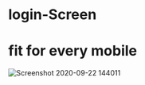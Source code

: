 # login-Screen
# fit for every mobile 
![Screenshot 2020-09-22 144011](https://user-images.githubusercontent.com/70897446/175243690-dfa11273-cbc8-4f89-81f6-0e3e9cd0b2b0.png)
